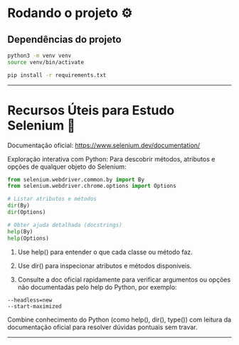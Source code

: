 # Rodando o projeto ⚙️
## Dependências do projeto

```bash
python3 -m venv venv
source venv/bin/activate
```

```bash
pip install -r requirements.txt
```

---

# Recursos Úteis para Estudo Selenium 📝

Documentação oficial: https://www.selenium.dev/documentation/

Exploração interativa com Python:
Para descobrir métodos, atributos e opções de qualquer objeto do Selenium:

```python
from selenium.webdriver.common.by import By
from selenium.webdriver.chrome.options import Options

# Listar atributos e métodos
dir(By)
dir(Options)

# Obter ajuda detalhada (docstrings)
help(By)
help(Options)

```
1. Use help() para entender o que cada classe ou método faz.

2. Use dir() para inspecionar atributos e métodos disponíveis.

3. Consulte a doc oficial rapidamente para verificar argumentos ou opções não documentadas pelo help do Python, por exemplo:

```
--headless=new
--start-maximized
```

Combine conhecimento do Python (como help(), dir(), type()) com leitura da documentação oficial para resolver dúvidas pontuais sem travar.

---